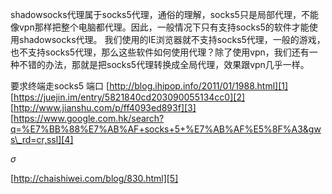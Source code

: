 
shadowsocks代理属于socks5代理，通俗的理解，socks5只是局部代理，不能像vpn那样把整个电脑都代理。因此，一般情况下只有支持socks5的软件才能使用shadowsocks代理。
我们使用的IE浏览器就不支持socks5代理，一般的游戏，也不支持socks5代理，那么这些软件如何使用代理？除了使用vpn，我们还有一种不错的办法，那就是把socks5代理转换成全局代理，效果跟vpn几乎一样。


要求终端走socks5 端口
[http://blog.ihipop.info/2011/01/1988.html][1]
[https://juejin.im/entry/5821840cd203090055134cc0][2]
[http://www.jianshu.com/p/ff4093ed893f][3]
[https://www.google.com.hk/search?q=%E7%BB%88%E7%AB%AF+socks+5+%E7%AB%AF%E5%8F%A3&gws\_rd=cr,ssl][4]

$\sigma$


[http://chaishiwei.com/blog/830.html][5]

[1]:	http://blog.ihipop.info/2011/01/1988.html
[2]:	https://juejin.im/entry/5821840cd203090055134cc0
[3]:	http://www.jianshu.com/p/ff4093ed893f
[4]:	https://www.google.com.hk/search?q=%E7%BB%88%E7%AB%AF+socks+5+%E7%AB%AF%E5%8F%A3&gws_rd=cr,ssl
[5]:	http://chaishiwei.com/blog/830.html